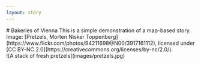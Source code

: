 ```yaml
---
layout: story
---
```


<section class="banner style1 orient-right content-align-left image-position-right onload-image-fade-in onload-content-fade-in fullscreen">
    <div class="content" markdown="1">
# Bakeries of Vienna
This is a simple demonstration of a map-based story.  
Image: [Pretzels, Morten Nisker Toppenberg](https://www.flickr.com/photos/94211698@N00/3917161112), licensed under [CC BY-NC 2.0](https://creativecommons.org/licenses/by-nc/2.0/).  
    </div>
    <div class="image" markdown="1">
![A stack of fresh pretzels](images/pretzels.jpg)  
    <div>
</section>
